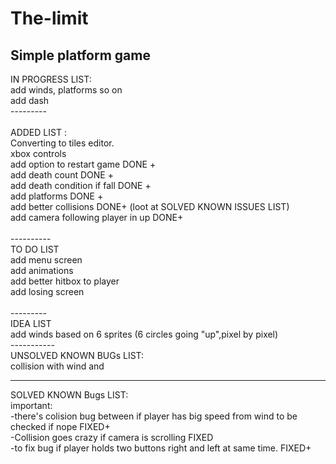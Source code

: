 # The-limit
Simple platform game
----------
IN PROGRESS LIST:<br/>
add winds, platforms so on<br/>
add dash<br/>
--------- <br/>
<br/>
ADDED LIST : <br/>
Converting to tiles editor.  <br/>
xbox controls <br/>
add option to restart game DONE +<br/>
add death count DONE +<br/>
add death condition if fall DONE +<br/>
add platforms DONE +<br/>
add better collisions DONE+ (loot at SOLVED KNOWN ISSUES LIST)<br/>
add camera following player in up DONE+ <br/>
<br/>
----------<br/>
TO DO LIST<br/>
add menu screen <br/>
add animations<br/>
add better hitbox to player<br/>
add losing screen<br/>
<br/>
---------<br/>
IDEA LIST<br/>
add winds based on 6 sprites (6 circles going "up",pixel by pixel)<br/>
-----------<br/>
UNSOLVED KNOWN BUGs LIST:<br/>
collision with wind and <br/>

-----------
SOLVED KNOWN Bugs LIST:<br/>
important:<br/>
-there's colision bug between if player has big speed from wind to be checked if nope FIXED+<br/>
-Collision goes crazy if camera is scrolling FIXED <br/> 
-to fix bug if player holds two buttons right and left at same time. FIXED+ <br/>
